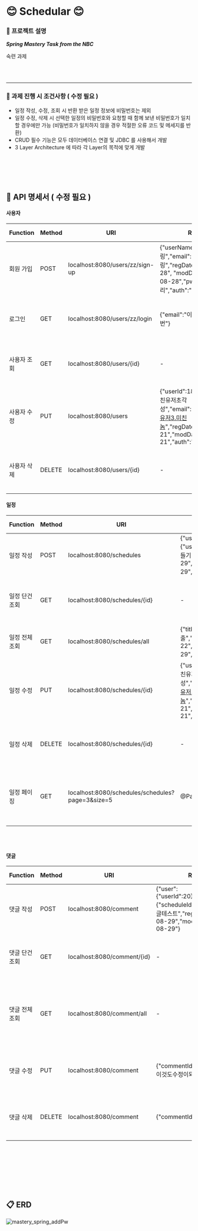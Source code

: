 

# 😊  Schedular 😊

### 📌 프로젝트 설명
***Spring Mastery Task from the NBC***

숙련 과제

<br></br>

---

### 📌 과제 진행 시 조건사항 ( 수정 필요 )
*	일정 작성, 수정, 조회 시 반환 받은 일정 정보에 비밀번호는 제외
*	일정 수정, 삭제 시 선택한 일정의 비밀번호와 요청할 때 함께 보낸 비밀번호가 일치할 경우에만 가능 (비밀번호가 일치하지 않을 경우 적절한 오류 코드 및 메세지를 반환)
*	CRUD 필수 기능은 모두 데이터베이스 연결 및 JDBC 를 사용해서 개발
*	3 Layer Architecture 에 따라 각 Layer의 목적에 맞게 개발

<br></br>
---

## 📝 API 명세서 ( 수정 필요 )

#### 사용자

| Function | Method | URI                 | Request                                                           | Response                                                                                                                       | Status Code                           |
|----------|--------|---------------------|-------------------------------------------------------------------|--------------------------------------------------------------------------------------------------------------------------------|---------------------------------------|
| 회원 가입    | POST   | localhost:8080/users/zz/sign-up          |{"userName": "크리링","email": "크리크리링","regDate": "2024-08-28", "modDate": "2024-08-28","pw": "크리","auth":"nomal"} | {"userId":18,"userName":"크리링","email":"크리크리링","regDate":"2024-08-28","modDate":"2024-08-28","auth":"nomal"} | 200: OK                               |
| 로그인    | GET    |localhost:8080/users/zz/login |{"email":"이메일","pw":"비번"} | "로그인 완료"   | 200: OK<br>500: Internal Server Error |
|사용자 조회 | GET    | localhost:8080/users/{id}         | -  | {"userId":20,"userName":"이름","email":"이메일","regDate":"2024-08-28","modDate":"2024-08-28","auth":"nomal"} | 200: OK                               |
| 사용자 수정    | PUT    |localhost:8080/users | {"userId":18,"userName":"미친유저초각성","email":"crazy@슈퍼미친유저3.미친놈","regDate":"2024-08-21","modDate":"2024-08-21","auth":"nomal"}| {"userId":18,"userName":"미친유저초각성","email":"crazy@슈퍼미친유저3.미친놈","regDate":"2024-08-21","modDate":"2024-08-21","auth":"nomal"}  | 200: OK<br>500: Internal Server Error |
| 사용자 삭제    | DELETE | localhost:8080/users/{id} | - | -    | 200: OK<br>500: Internal Server Error |


#### 일정


| Function | Method | URI                 | Request                                                           | Response                                                                                                                       | Status Code                           |
|----------|--------|---------------------|-------------------------------------------------------------------|--------------------------------------------------------------------------------------------------------------------------------|---------------------------------------|
| 일정 작성    | POST   |localhost:8080/schedules         |{"user":{"userId":19},"title":"일정만들기","regDate":"2024-08-29","modDate":"2024-08-29","content":"ㅋㅋ"} |{"scheduleId":39,"title":"일정만들기","content":"ㅋㅋ","regDate":"2024-08-29","modDate":"2024-08-29","assignee":null,"userId":19}| 200: OK                               |
| 일정 단건 조회    | GET    |localhost:8080/schedules/{id} |- |{"scheduleId":38,"title":"일정만들기","content":"ㅋㅋ","regDate":"2024-08-29","modDate":"2024-08-29","assignees":[{"userId":19,"assigneeId":17,"userName":"크리링","userEmail":"크리크리링"},{"userId":19,"assigneeId":18,"userName":"크리링","userEmail":"크리크리링"},{"userId":20,"assigneeId":19,"userName":"이름","userEmail":"이메일"}]} | 200: OK<br>500: Internal Server Error |
| 일정 전체 조회 | GET    |localhost:8080/schedules/all         |{"title":"빨리제출","regDate":"2024-08-22","modDate":"2024-08-29","content":"빨리빨리"} |[{"scheduleId":1,"title":"왜다뒤엎어야하는거야","content":"다시테스트","regDate":"2024-08-22","modDate":"2024-08-22"},{"scheduleId":39,"title":"일정만들기","content":"ㅋㅋ","regDate":"2024-08-29","modDate":"2024-08-29"}]| 200: OK                               |
| 일정 수정    | PUT    |localhost:8080/schedules/{id} | {"userId":18,"userName":"미친유저초각성","email":"crazy@슈퍼미친유저3.미친놈","regDate":"2024-08-21","modDate":"2024-08-21","auth":"nomal"}| {"scheduleId":37,"title":"빨리제출","content":"빨리빨리","regDate":"2024-08-22","modDate":"2024-08-29","assignees":[{"userId":19,"assigneeId":16,"userName":"크리링","userEmail":"크리크리링"}]} | 200: OK<br>500: Internal Server Error |
| 일정 삭제    | DELETE | localhost:8080/schedules/{id} | - | "삭제 완료"    | 200: OK<br>500: Internal Server Error |
| 일정 페이징    | GET |localhost:8080/schedules/schedules?page=3&size=5 | @Params : page, size |{"totalPages":6,"totalElements":27,"size":5,"content":[{"scheduleId":19,"title":"고아만들자","content":"테스트","regDate":"2024-08-24","modDate":"2024-08-24","commentCount":0},{"scheduleId":32,"title":"고아만들자","content":"테스트","regDate":"2024-08-24","modDate":"2024-08-24","commentCount":0}],"number":3,"sort":{"empty":true,"sorted":false,"unsorted":true},"first":false,"last":false,"numberOfElements":5,"pageable":{"pageNumber":3,"pageSize":5,"sort":{"empty":true,"sorted":false,"unsorted":true},"offset":15,"paged":true,"unpaged":false},"empty":false}   | 200: OK<br>500: Internal Server Error |


<br></br>

#### 댓글


| Function | Method | URI                 | Request                                                           | Response                                                                                                                       | Status Code                           |
|----------|--------|---------------------|-------------------------------------------------------------------|--------------------------------------------------------------------------------------------------------------------------------|---------------------------------------|
| 댓글 작성    | POST   |localhost:8080/comment       |{"user":{"userId":20},"schedule":{"scheduleId":38},"content":"댓글테스트","regDate":"2024-08-29","modDate":"2024-08-29"} |{"commentId":32,"content":"댓글테스트","regDate":"2024-08-29","modDate":"2024-08-29","userId":20,"scheduleId":38}| 200: OK                               |
| 댓글 단건 조회    | GET    |localhost:8080/comment/{id} |- |{"commentId":32,"content":"댓글테스트","regDate":"2024-08-29","modDate":"2024-08-29","userId":20,"scheduleId":38} | 200: OK<br>500: Internal Server Error |
| 댓글 전체 조회 | GET    |localhost:8080/comment/all        | -  | [{"commentId":32,"content":"댓글테스트","regDate":"2024-08-29","modDate":"2024-08-29","userId":20,"scheduleId":38},{"commentId":33,"content":"댓글테스트","regDate":"2024-08-29","modDate":"2024-08-29","userId":20,"scheduleId":38}]| 200: OK                               |
| 댓글 수정    | PUT    |localhost:8080/comment | {"commentId":32,"content":"zz이것도수정이되냐"}| {"commentId":32,"content":"zz이것도수정이되냐","regDate":"2024-08-29","modDate":"now:나중에바꿔야함","userId":20,"scheduleId":38} | 200: OK<br>500: Internal Server Error |
| 댓글 삭제    | DELETE |localhost:8080/comment | {"commentId":14}  | "삭제 완료"    | 200: OK<br>500: Internal Server Error |


<br></br>



<br></br>
---
## 📋 ERD




![mastery_spring_addPw](https://github.com/user-attachments/assets/f61971ac-b0c6-4ca5-bc01-a003490d42c9)

